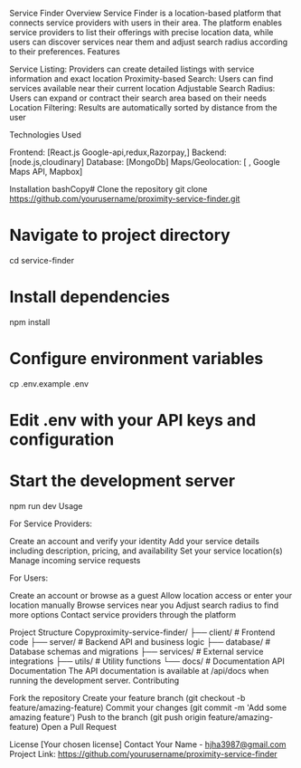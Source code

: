  Service Finder
Overview
Service Finder is a location-based platform that connects service providers with users in their area. The platform enables service providers to list their offerings with precise location data, while users can discover services near them and adjust search radius according to their preferences.
Features

Service Listing: Providers can create detailed listings with service information and exact location
Proximity-based Search: Users can find services available near their current location
Adjustable Search Radius: Users can expand or contract their search area based on their needs
Location Filtering: Results are automatically sorted by distance from the user

Technologies Used

Frontend: [React.js Google-api,redux,Razorpay,]
Backend: [node.js,cloudinary]
Database: [MongoDb]
Maps/Geolocation: [ , Google Maps API, Mapbox]

Installation
bashCopy# Clone the repository
git clone https://github.com/yourusername/proximity-service-finder.git

# Navigate to project directory
cd service-finder

# Install dependencies
npm install

# Configure environment variables
cp .env.example .env
# Edit .env with your API keys and configuration

# Start the development server
npm run dev
Usage

For Service Providers:

Create an account and verify your identity
Add your service details including description, pricing, and availability
Set your service location(s)
Manage incoming service requests


For Users:

Create an account or browse as a guest
Allow location access or enter your location manually
Browse services near you
Adjust search radius to find more options
Contact service providers through the platform



Project Structure
Copyproximity-service-finder/
├── client/             # Frontend code
├── server/             # Backend API and business logic
├── database/           # Database schemas and migrations
├── services/           # External service integrations
├── utils/              # Utility functions
└── docs/               # Documentation
API Documentation
The API documentation is available at /api/docs when running the development server.
Contributing

Fork the repository
Create your feature branch (git checkout -b feature/amazing-feature)
Commit your changes (git commit -m 'Add some amazing feature')
Push to the branch (git push origin feature/amazing-feature)
Open a Pull Request

License
[Your chosen license]
Contact
Your Name - hjha3987@gmail.com
Project Link: https://github.com/yourusername/proximity-service-finder
